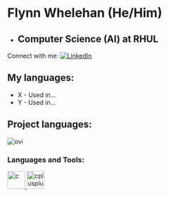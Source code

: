 # Flynn Whelehan (He/Him)
- ## Computer Science (AI) at RHUL
Connect with me:
<a href="https://www.linkedin.com/in/flynnWhelehan/" target="_blank"><img src="https://img.shields.io/badge/LinkedIn-%230077B5.svg?&style=flat-square&logo=linkedin&logoColor=white" alt="LinkedIn"></a>

## My languages:
- X - Used in...
- Y - Used in...

## Project languages:
<img src="https://github-readme-stats.vercel.app/api/top-langs?username=flynnWhelehan&show_icons=true&locale=en&layout=compact&theme=chartreuse-dark" alt="ovi" />

<h3 align="left">Languages and Tools:</h3>
<p 
   align="left"> <a href="https://www.cprogramming.com/" target="_blank"> <img src="https://github.com/yurijserrano/Github-Profile-Readme-Logos/tree/master/programming%20languages/java.svg" alt="c" width="40"  
                                                                               height="40"/> </a> <a href="https://www.w3schools.com/cpp/" target="_blank"> <img
                                                                               src="https://devicons.github.io/devicon/devicon.git/icons/cplusplus/cplusplus-original.svg"
                                                                               alt="cplusplus" width="40" height="40"/> </a>
</p>


<!--
## Main Repositories
[![ReadMe Card](https://github-readme-stats.vercel.app/api/pin/?username=flynnWhelehan&repo=ThirdYear)](https://github.com/flynnWhelehan/thirdYear)
[![ReadMe Card](https://github-readme-stats.vercel.app/api/pin/?username=flynnWhelehan&repo=SecondYear)](https://github.com/flynnWhelehan/secondYear)
-->


<!--
**flynnWhelehan/flynnWhelehan** is a ✨ _special_ ✨ repository because its `README.md` (this file) appears on your GitHub profile.

Here are some ideas to get you started:

- 🔭 I’m currently working on ...
- 🌱 I’m currently learning ...
- 😄 Pronouns: ...
- ⚡ Fun fact: ...
-->
